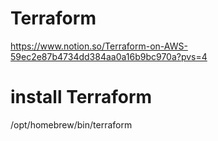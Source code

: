 # Terraform 
https://www.notion.so/Terraform-on-AWS-59ec2e87b4734dd384aa0a16b9bc970a?pvs=4

# install Terraform 


/opt/homebrew/bin/terraform